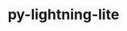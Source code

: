 ---
title: "py-lightning-lite"
layout: cache
categories: [package, develop]
meta: {"versions": ["1.8.0"], "compilers": ["gcc@=7.3.1"], "oss": ["amzn2"], "platforms": ["linux"], "targets": ["x86_64_v3"], "stacks": [], "num_specs": 6, "num_specs_by_stack": {}}
spec_details: [{"hash": "dqjdcjcr6qcb3fkzxxt2omliiuar5pew", "compiler": "gcc@=7.3.1", "versions": ["1.8.0"], "os": "amzn2", "platform": "linux", "target": "x86_64_v3", "variants": ["build_system=python_pip"], "stacks": [], "size": "-", "tarball": "https://binaries.spack.io/develop/build_cache/linux-amzn2-x86_64_v3/gcc-7.3.1/py-lightning-lite-1.8.0/linux-amzn2-x86_64_v3-gcc-7.3.1-py-lightning-lite-1.8.0-dqjdcjcr6qcb3fkzxxt2omliiuar5pew.spack"}, {"hash": "dytrxi2aqzqhag4fwbtme44pfqxctlfz", "compiler": "gcc@=7.3.1", "versions": ["1.8.0"], "os": "amzn2", "platform": "linux", "target": "x86_64_v3", "variants": ["build_system=python_pip"], "stacks": [], "size": "-", "tarball": "https://binaries.spack.io/develop/build_cache/linux-amzn2-x86_64_v3/gcc-7.3.1/py-lightning-lite-1.8.0/linux-amzn2-x86_64_v3-gcc-7.3.1-py-lightning-lite-1.8.0-dytrxi2aqzqhag4fwbtme44pfqxctlfz.spack"}, {"hash": "mj7uaqiqvgj56efa2ytylj7oytmgdsio", "compiler": "gcc@=7.3.1", "versions": ["1.8.0"], "os": "amzn2", "platform": "linux", "target": "x86_64_v3", "variants": ["build_system=python_pip"], "stacks": [], "size": "-", "tarball": "https://binaries.spack.io/develop/build_cache/linux-amzn2-x86_64_v3/gcc-7.3.1/py-lightning-lite-1.8.0/linux-amzn2-x86_64_v3-gcc-7.3.1-py-lightning-lite-1.8.0-mj7uaqiqvgj56efa2ytylj7oytmgdsio.spack"}, {"hash": "e3ht6swo2wki6q5b6ugtbrksel2en24y", "compiler": "gcc@=7.3.1", "versions": ["1.8.0"], "os": "amzn2", "platform": "linux", "target": "x86_64_v3", "variants": ["build_system=python_pip"], "stacks": [], "size": "-", "tarball": "https://binaries.spack.io/develop/build_cache/linux-amzn2-x86_64_v3/gcc-7.3.1/py-lightning-lite-1.8.0/linux-amzn2-x86_64_v3-gcc-7.3.1-py-lightning-lite-1.8.0-e3ht6swo2wki6q5b6ugtbrksel2en24y.spack"}, {"hash": "tyo3ubkdxksvll622kycw2rehysssqee", "compiler": "gcc@=7.3.1", "versions": ["1.8.0"], "os": "amzn2", "platform": "linux", "target": "x86_64_v3", "variants": ["build_system=python_pip"], "stacks": [], "size": "-", "tarball": "https://binaries.spack.io/develop/build_cache/linux-amzn2-x86_64_v3/gcc-7.3.1/py-lightning-lite-1.8.0/linux-amzn2-x86_64_v3-gcc-7.3.1-py-lightning-lite-1.8.0-tyo3ubkdxksvll622kycw2rehysssqee.spack"}, {"hash": "mpgh46g6zdsk72qum63nugbvjac6tc5z", "compiler": "gcc@=7.3.1", "versions": ["1.8.0"], "os": "amzn2", "platform": "linux", "target": "x86_64_v3", "variants": ["build_system=python_pip"], "stacks": [], "size": "-", "tarball": "https://binaries.spack.io/develop/build_cache/linux-amzn2-x86_64_v3/gcc-7.3.1/py-lightning-lite-1.8.0/linux-amzn2-x86_64_v3-gcc-7.3.1-py-lightning-lite-1.8.0-mpgh46g6zdsk72qum63nugbvjac6tc5z.spack"}]
---